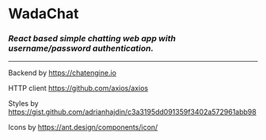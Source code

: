 # WadaChat

### _React based simple chatting web app with username/password authentication._

---

Backend by https://chatengine.io

HTTP client https://github.com/axios/axios

Styles by https://gist.github.com/adrianhajdin/c3a3195dd091359f3402a572961abb98

Icons by https://ant.design/components/icon/
